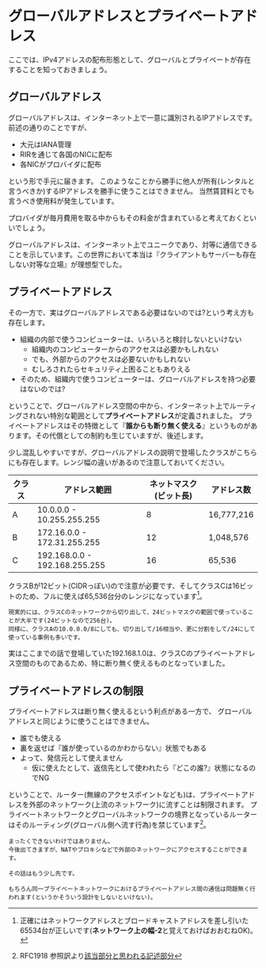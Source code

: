 # グローバルアドレスとプライベートアドレス

ここでは、IPv4アドレスの配布形態として、グローバルとプライベートが存在することを知っておきましょう。

## グローバルアドレス

グローバルアドレスは、インターネット上で一意に識別されるIPアドレスです。
前述の通りのことですが、

- 大元はIANA管理
- RIRを通じて各国のNICに配布
- 各NICがプロバイダに配布

という形で手元に届きます。
このようなことから勝手に他人が所有(レンタルと言うべきか)するIPアドレスを勝手に使うことはできません。
当然賃貸料とでも言うべき使用料が発生しています。

プロバイダが毎月費用を取る中からもその料金が含まれていると考えておくといいでしょう。

グローバルアドレスは、インターネット上でユニークであり、対等に通信できることを示しています。この世界において本当は『クライアントもサーバーも存在しない対等な立場』が理想型でした。

## プライベートアドレス

その一方で、実はグローバルアドレスである必要はないのでは?という考え方も存在します。

- 組織の内部で使うコンピューターは、いろいろと検討しないといけない
  - 組織内のコンピューターからのアクセスは必要かもしれない
  - でも、外部からのアクセスは必要ないかもしれない
  - むしろされたらセキュリティ上困ることもありえる
- そのため、組織内で使うコンピューターは、グローバルアドレスを持つ必要はないのでは?

ということで、グローバルアドレス空間の中から、インターネット上でルーティングされない特別な範囲として**プライベートアドレス**が定義されました。
プライベートアドレスはその特徴として『**誰からも断り無く使える**』というものがあります。その代償としての制約も生じていますが、後述します。

少し混乱しやすいですが、グローバルアドレスの説明で登場したクラスがこちらにも存在します。レンジ幅の違いがあるので注意しておいてください。

| クラス | アドレス範囲 | ネットマスク(ビット長) | アドレス数 |
|--------|----------|--------------|------------|
| A      | 10.0.0.0 - 10.255.255.255 | 8            | 16,777,216  |
| B      | 172.16.0.0 - 172.31.255.255 | 12           | 1,048,576   |
| C      | 192.168.0.0 - 192.168.255.255 | 16           | 65,536     |

クラスBが12ビット(CIDRっぽい)ので注意が必要です、そしてクラスCは16ビットのため、フルに使えば65,536台分のレンジになっています[^1]。

[^1]: 正確にはネットワークアドレスとブロードキャストアドレスを差し引いた65534台が正しいです(**ネットワーク上の幅-2**と覚えておけばおおむねOK)。

```{note}
現実的には、クラスCのネットワークから切り出して、24ビットマスクの範囲で使っていることが大半です(24ビットなので256台)。
同様に、クラスAの10.0.0.0/8にしても、切り出して/16相当や、更に分割をして/24にして使っている事例も多いです。
```

実はここまでの話で登場していた192.168.1.0は、クラスCのプライベートアドレス空間のものであるため、特に断り無く使えるものとなっていました。

## プライベートアドレスの制限

プライベートアドレスは断り無く使えるという利点がある一方で、
グローバルアドレスと同じように使うことはできません。

- 誰でも使える
- 裏を返せば『誰が使っているのかわからない』状態でもある
- よって、発信元として使えません
    - 仮に使えたとして、返信先として使われたら『どこの誰?』状態になるのでNG

ということで、ルーター(無線のアクセスポイントなども)は、プライベートアドレスを外部のネットワーク(上流のネットワーク)に流すことは制限されます。
プライベートネットワークとグローバルネットワークの境界となっているルーターはそのルーティング(グローバル側へ流す行為)を禁じています[^2]。

```{note}
まったくできないわけではありません。
今後出てきますが、NATやプロキシなどで外部のネットワークにアクセスすることができます。

その話はもう少し先です。
```

```{note}
もちろん同一プライベートネットワークにおけるプライベートアドレス間の通信は問題無く行われます(というかそういう設計をしないといけない)。
```

[^2]: RFC1918 参照訳より[該当部分と思われる記述部分](https://arc.net/l/quote/ppnborvh)